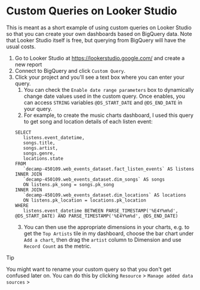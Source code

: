 # Custom Queries on Looker Studio

This is meant as a short example of using custom queries on Looker Studio so that you can create your own dashboards
based on BigQuery data.
Note that Looker Studio itself is free, but querying from BigQuery will have the usual costs.

1. Go to Looker Studio at https://lookerstudio.google.com/ and create a new report
2. Connect to BigQuery and click `Custom Query`.
3. Click your project and you'll see a text box where you can enter your query.
   1. You can check the `Enable date range parameters` box to dynamically change date values used in the custom query.
   Once enables, you can access `STRING` variables `@DS_START_DATE` and `@DS_END_DATE` in your query.
   2. For example, to create the music charts dashboard, I used this query to get song and location details of each
      listen event:
   ```shell
   SELECT
      listens.event_datetime,
      songs.title,
      songs.artist,
      songs.genre,
      locations.state
   FROM
      `decamp-450109.web_events_dataset.fact_listen_events` AS listens
   INNER JOIN
      `decamp-450109.web_events_dataset.dim_songs` AS songs
      ON listens.pk_song = songs.pk_song
   INNER JOIN
      `decamp-450109.web_events_dataset.dim_locations` AS locations
      ON listens.pk_location = locations.pk_location
   WHERE
      listens.event_datetime BETWEEN PARSE_TIMESTAMP('%E4Y%m%d', @DS_START_DATE) AND PARSE_TIMESTAMP('%E4Y%m%d', @DS_END_DATE)
   ```
   3. You can then use the appropriate dimensions in your charts, e.g. to get the `Top Artists` tile in my dashboard,
      choose the bar chart under `Add a chart`, then drag the `artist` column to Dimension and use `Record Count` as the
      metric.
   
> [!TIP]
> You might want to rename your custom query so that you don't get confused later on. You can do this by clicking
> `Resource` > `Manage added data sources` > 